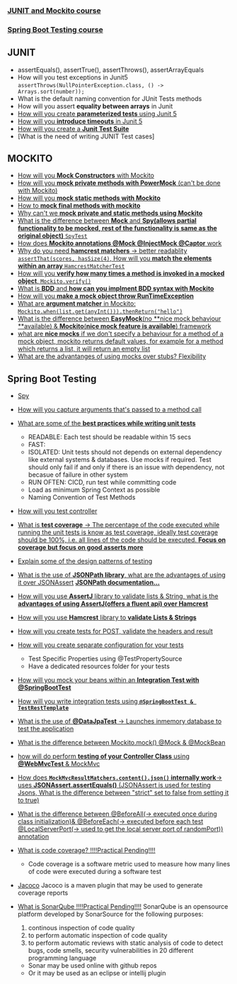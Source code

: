 
### [**JUNIT and Mockito course**](https://tcsglobal.udemy.com/course/mockito-tutorial-with-junit-examples/learn/lecture/5678212#reviews)
### [**Spring Boot Testing course**](https://tcsglobal.udemy.com/course/learn-unit-testing-with-spring-boot/learn/lecture/9968158#overview)


## JUNIT
* assertEquals(), assertTrue(), assertThrows(), assertArrayEquals
* How will you test exceptions in Junit5 ``assertThrows(NullPointerException.class, () -> Arrays.sort(number));``
* What is the default naming convention for JUnit Tests methods
* How will you assert **equality between arrays** in Junit
* [How will you create **parameterized tests** using Junit 5](https://www.baeldung.com/parameterized-tests-junit-5)
* [How will you **introduce timeouts** in Junit 5](https://mkyong.com/junit5/junit-5-timeouts-examples/)
* [How will you create a **Junit Test Suite**](https://howtodoinjava.com/junit5/junit5-test-suites-examples/)
* [What is the need of writing JUNIT Test cases]


## MOCKITO

* [How will you **Mock Constructors** with Mockito](https://stackoverflow.com/questions/64905956/mockito-junit-5-mock-constructor)
* [How will you **mock private methods with PowerMock** (can't be done with Mockito)](https://www.baeldung.com/powermock-private-method)
* [How will you **mock static methods with Mockito**](https://www.baeldung.com/mockito-mock-static-methods)
* [How to **mock final methods with mockito**](https://www.baeldung.com/mockito-final)
* [Why can't we **mock private and static methods using Mockito**](https://www.softwaretestinghelp.com/mock-private-static-void-methods-mockito/)
* [What is the difference between **Mock** and **Spy(allows partial functionality to be mocked, rest of the functionality is same as the original object)** ``SpyTest``](https://tcsglobal.udemy.com/course/mockito-tutorial-with-junit-examples/learn/lecture/5678778#reviews)
* [How does **Mockito annotations @Mock @InjectMock @Captor** work](https://tcsglobal.udemy.com/course/mockito-tutorial-with-junit-examples/learn/lecture/5678772#overview)
* [Why do you need **hamcrest matchers** -> better readablity ``assertThat(scores, hasSize(4)``, How will you **match the elements within an array** ``HamcrestMatcherTest``](https://tcsglobal.udemy.com/course/mockito-tutorial-with-junit-examples/learn/lecture/5678770#overview)
* [How will you **verify how many times a method is invoked in a mocked object**, ``Mockito.verify()``](https://tcsglobal.udemy.com/course/mockito-tutorial-with-junit-examples/learn/lecture/5678764#overview)
* [What is **BDD** and **how can you implment BDD syntax with Mockito**](https://tcsglobal.udemy.com/course/mockito-tutorial-with-junit-examples/learn/lecture/5678762#overview)
* [How will you **make a mock object throw RunTimeException**](https://tcsglobal.udemy.com/course/mockito-tutorial-with-junit-examples/learn/lecture/5678760#overview)
* [What are **argument matcher** in Mockito: ``Mockito.when(list.get(anyInt())).thenReturn("hello")``](https://tcsglobal.udemy.com/course/mockito-tutorial-with-junit-examples/learn/lecture/5678760#overview)
* [What is the difference between **EasyMock**(no **nice mock behaviour **available) & **Mockito**(**nice mock feature is available**) framework](https://tcsglobal.udemy.com/course/mockito-tutorial-with-junit-examples/learn/lecture/5678760#overview)
* [what are **nice mocks** if we don't specify a behaviour for a method of a mock object, mockito returns default values, for example for a method which returns a list, it will return an empty list](https://tcsglobal.udemy.com/course/mockito-tutorial-with-junit-examples/learn/lecture/5678758#overview)
* [What are the advantanges of using mocks over stubs? Flexibility]((https://tcsglobal.udemy.com/course/mockito-tutorial-with-junit-examples/learn/lecture/5678758#overview))





## Spring Boot Testing

* [Spy](https://tcsglobal.udemy.com/course/learn-unit-testing-with-spring-boot/learn/lecture/9968318#overview)
* [How will you capture arguments that's passed to a method call](https://tcsglobal.udemy.com/course/learn-unit-testing-with-spring-boot/learn/lecture/9968310#overview)
* [What are some of the **best practices while writing unit tests**](https://tcsglobal.udemy.com/course/learn-unit-testing-with-spring-boot/learn/lecture/9968398#overview)
  * READABLE: Each test should be readable within 15 secs
  * FAST:
  * ISOLATED: Unit tests should not depends on external dependency like external systems & databases. Use mocks if required. Test should only fail if and only if there is an issue with dependency, not becasue of failure in other system
  * RUN OFTEN: CICD, run test while committing code
  * Load as minimum Spring Context as possible
  * Naming Convention of Test Methods
* [How will you test controller](https://tcsglobal.udemy.com/course/learn-unit-testing-with-spring-boot/learn/lecture/9968330#overview)
* [What is **test coverage** -> The percentage of the code executed while running the unit tests is know as test coverage, ideally test coverage should be 100%, i.e. all lines of the code should be executed. **Focus on coverage but focus on good asserts more**](https://tcsglobal.udemy.com/course/learn-unit-testing-with-spring-boot/learn/lecture/9968392#overview)
* [Explain some of the design patterns of testing](http://xunitpatterns.com/index.html)
* [What is the use of **JSONPath library**, what are the advantages of using it over  JSONAssert](https://tcsglobal.udemy.com/course/learn-unit-testing-with-spring-boot/learn/lecture/9968384#overview) [**JSONPath documentation...**](https://github.com/json-path/JsonPath)
* [How will you use **AssertJ** library to validate lists & String, what is the **advantages of using AssertJ(offers a fluent api) over Hamcrest**](https://tcsglobal.udemy.com/course/learn-unit-testing-with-spring-boot/learn/lecture/9968382#overview)
* [How will you use **Hamcrest** library to **validate Lists & Strings**](https://tcsglobal.udemy.com/course/learn-unit-testing-with-spring-boot/learn/lecture/9968380#overview)
* [How will you create tests for POST, validate the headers and result](https://tcsglobal.udemy.com/course/learn-unit-testing-with-spring-boot/learn/lecture/9968376#overview)
* [How will you create separate configuration for your tests](https://tcsglobal.udemy.com/course/learn-unit-testing-with-spring-boot/learn/lecture/9968374#overview)
  * Test Specific Properties using @TestPropertySource
  * Have a dedicated resources folder for your tests
* [How will you mock your beans within an **Integration Test with @SpringBootTest**](https://tcsglobal.udemy.com/course/learn-unit-testing-with-spring-boot/learn/lecture/9968370#overview)
* [How will you write integration tests using **``@SpringBootTest & TestRestTemplate``**](https://tcsglobal.udemy.com/course/learn-unit-testing-with-spring-boot/learn/lecture/9968368#overview)
* [What is the use of **@DataJpaTest** -> Launches inmemory database to test the application](https://tcsglobal.udemy.com/course/learn-unit-testing-with-spring-boot/learn/lecture/9968364#overview)
* [What is the difference between Mockito.mock() @Mock & @MockBean](https://www.baeldung.com/java-spring-mockito-mock-mockbean#:~:text=We%20can%20use%20the%20%40MockBean,new%20one%20will%20be%20added.)
* [how will do perform **testing of your Controller Class** using **@WebMvcTest** & MockMvc](https://tcsglobal.udemy.com/course/learn-unit-testing-with-spring-boot/learn/lecture/9968330#overview)
* [How does **``MockMvcResultMatchers.content().json()`` internally work**-> uses **JSONAssert.assertEquals()** (JSONAssert is used for testing Jsons, What is the difference between "strict" set to false from setting it to true)](https://www.baeldung.com/jsonassert)

* [What is the difference between @BeforeAll(-> executed once during class initialization)& @BeforeEach(-> executed before each test @LocalServerPort(-> used to get the local server port of randomPort)) annotation](https://youtu.be/Hh17JDpsKqc?t=604)
* [What is code coverage? !!!!Practical Pending!!!!](https://youtu.be/wL2DxBJDj_8?t=695)
  * Code coverage is a software metric used to measure how many lines of code were executed during a software test
* [Jacoco](https://www.baeldung.com/jacoco) Jacoco is a maven plugin that may be used to generate coverage reports
* [What is SonarQube !!!!Practical Pending!!!!](https://youtu.be/hyBznKcoKEg?t=66) SonarQube is an opensource platform developed by SonarSource for the following purposes: 
  1) continous inspection of code quality 
  2) to perform automatic inspection of code quality 
  3) to perform automatic reviews with static analysis of code to detect bugs, code smells, security vulnerabilities in 20 different programming language

  * Sonar may be used online with github repos
  * Or it may be used as an eclipse or intellij plugin 


